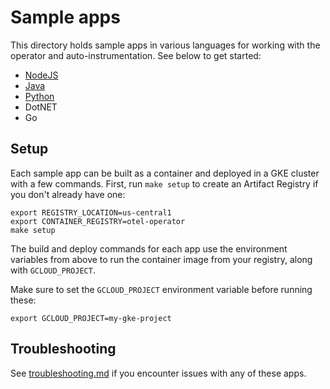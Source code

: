 # Sample apps

This directory holds sample apps in various languages for working with
the operator and auto-instrumentation. See below to get started:

* [NodeJS](nodejs)
* [Java](java)
* [Python](python)
* DotNET
* Go

## Setup

Each sample app can be built as a container and deployed in a GKE cluster with a few
commands. First, run `make setup` to create an Artifact Registry if you don't already
have one:

```
export REGISTRY_LOCATION=us-central1
export CONTAINER_REGISTRY=otel-operator
make setup
```

The build and deploy commands for each app use the environment variables from above to run
the container image from your registry, along with `GCLOUD_PROJECT`.

Make sure to set the `GCLOUD_PROJECT` environment variable before running these:

```
export GCLOUD_PROJECT=my-gke-project
```

## Troubleshooting

See [troubleshooting.md](troubleshooting.md) if you encounter issues with any of these apps.
